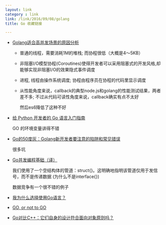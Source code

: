 ```yaml
---
layout: link
category : link
link: /link/2016/09/08/golang
title: Go 收藏链接

---
```


* [ Golang适合高并发场景的原因分析](http://blog.csdn.net/ghj1976/article/details/27996095)

  * 普通的线程，需要消耗1M的堆栈; 而协程很低（大概是4～5KB）

  * 非阻塞I/O模型协程(Coroutines)使得开发者可以采用阻塞式的开发风格,却能够实现非阻塞I/O的效果隐式事件调度

  * 进程, 线程由操作系统调度; 协程由程序员在协程的代码里显示调度

  * 从性能角度来说，callback的典型node.js和golang的性能测试结果，两者差不多; 不过从代码可读性角度来说，callback确实有点不太好

    然后es6降低了这种不好

* [给 Python 开发者的 Go 语言入门指南](http://mp.weixin.qq.com/s?__biz=MzI0NjIxMzE5OQ==&mid=2656697874&idx=1&sn=5c0964e436fe4e16aad3e83e5403c528#rd)

  GO 的环境变量讲得不错

* [Go的50度灰：Golang新开发者要注意的陷阱和常见错误](http://colobu.com/2015/09/07/gotchas-and-common-mistakes-in-go-golang/)

  很多坑

* [Go并发编程基础（译）](http://blog.xiayf.cn/2015/05/20/fundamentals-of-concurrent-programming)

  我们使用了一个空结构体的管道：struct{}。这明确地指明该管道仅用于发信号，而不是传递数据   (为什么不是interface{})

  数据竞争有一个很不错的例子

* [我为什么选择使用Go语言？](http://mp.weixin.qq.com/s?__biz=MzA4NTU2MTg3MQ==&mid=405835997&idx=1&sn=50bbe18cadbebdc71f555b0463d039e6&scene=0#wechat_redirect)

* [GO, or not to GO](http://mp.weixin.qq.com/s/6qSNtkd6NwBk8XIR4Kyp0g)

* [Go对比C++：它们自身的设计符合面向对象原则吗？](https://6xiao.github.io/2016/1102.oo.html)
